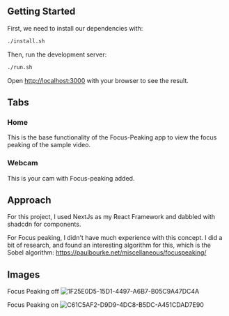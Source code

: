 ## Getting Started
First, we need to install our dependencies with:

```bash
./install.sh
```

Then, run the development server:

```bash
./run.sh
```

Open [http://localhost:3000](http://localhost:3000) with your browser to see the result.

## Tabs

### Home

This is the base functionality of the Focus-Peaking app to view the focus peaking of the sample video.

### Webcam

This is your cam with Focus-peaking added.

## Approach
For this project, I used NextJs as my React Framework and dabbled with shadcdn for components.

For Focus peaking, I didn't have much experience with this concept. I did a bit of research, and found an interesting algorithm for this, which is the Sobel algorithm: https://paulbourke.net/miscellaneous/focuspeaking/

## Images

Focus Peaking off
![1F25E0D5-15D1-4497-A6B7-B05C9A47DC4A](https://github.com/user-attachments/assets/46ae652c-d32b-4a32-874f-21d3143daeb8)

Focus Peaking on
![C61C5AF2-D9D9-4DC8-B5DC-A451CDAD7E90](https://github.com/user-attachments/assets/b512d926-407f-4ddb-ae79-5020a4a3cad1)

